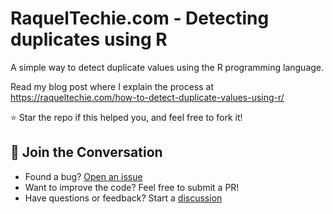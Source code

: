 # RaquelTechie.com - Detecting duplicates using R

A simple way to detect duplicate values using the R programming language.

Read my blog post where I explain the process at https://raqueltechie.com/how-to-detect-duplicate-values-using-r/

⭐️ Star the repo if this helped you, and feel free to fork it!

## 💬 Join the Conversation

- Found a bug? [Open an issue](https://github.com/raquelocasio/raqueltechie---Duplicate-values-in-R/issues)
- Want to improve the code? Feel free to submit a PR!
- Have questions or feedback? Start a [discussion](https://github.com/raquelocasio/raqueltechie---Duplicate-values-in-R/discussions)
